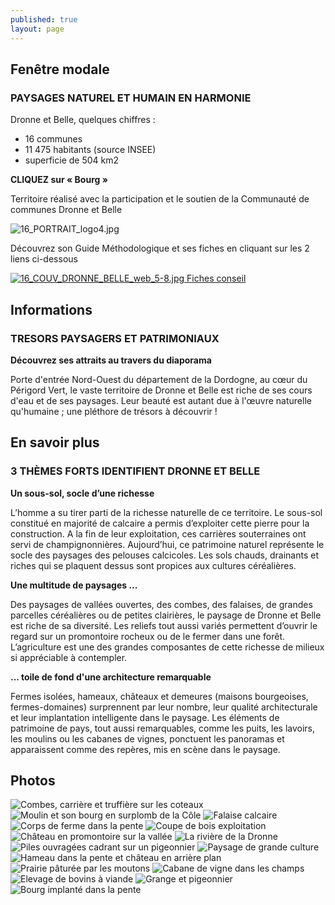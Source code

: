 ```yaml
---
published: true
layout: page
---
```


## Fenêtre modale

### PAYSAGES NATUREL ET HUMAIN EN HARMONIE

Dronne et Belle, quelques chiffres :

- 16 communes
- 11 475 habitants (source INSEE)
- superficie de 504 km2

**CLIQUEZ sur « Bourg »**

Territoire réalisé avec la participation et le soutien de la Communauté de communes Dronne et Belle

![16_PORTRAIT_logo4.jpg]({{site.baseurl}}/data/images/16/portrait/16_PORTRAIT_logo4.jpg)

Découvrez son Guide Méthodologique et ses fiches en cliquant sur les 2 liens ci-dessous

<a href="https://fr.calameo.com/read/004999995b54d8f5e410c " target="_blank">![16_COUV_DRONNE_BELLE_web_5-8.jpg]({{site.baseurl}}/data/images/16/portrait/16_COUV_DRONNE_BELLE_web_5-8.jpg) </a> <a href="https://cauedordogne.com/ressources-fiches/ " target="_blank">Fiches conseil </a>



## Informations

### TRESORS PAYSAGERS ET PATRIMONIAUX

**Découvrez ses attraits au travers du diaporama**

Porte d'entrée Nord-Ouest du département de la Dordogne, au cœur du Périgord Vert, le vaste territoire de Dronne et Belle est riche de ses cours d'eau et de ses paysages. Leur beauté est autant due à l'œuvre naturelle qu'humaine ; une pléthore de trésors à découvrir !

## En savoir plus

### 3 THÈMES FORTS IDENTIFIENT DRONNE ET BELLE

**Un sous-sol, socle d’une richesse**

L’homme a su tirer parti de la richesse naturelle de ce territoire. Le sous-sol constitué en majorité de calcaire a permis d’exploiter cette pierre pour la construction. A la fin de leur exploitation, ces carrières souterraines ont servi de champignonnières. Aujourd’hui, ce patrimoine naturel représente le socle des paysages des pelouses calcicoles. Les sols chauds, drainants et riches qui se plaquent dessus sont propices aux cultures céréalières.

**Une multitude de paysages ...**

Des paysages de vallées ouvertes, des combes, des falaises, de grandes parcelles céréalières ou de petites clairières, le paysage de Dronne et Belle est riche de sa diversité. Les reliefs tout aussi variés permettent d’ouvrir le regard sur un promontoire rocheux ou de le fermer dans une forêt. L’agriculture est une des grandes composantes de cette richesse de milieux si appréciable à contempler.

**... toile de fond d'une architecture remarquable**

Fermes isolées, hameaux, châteaux et demeures (maisons bourgeoises, fermes-domaines) surprennent par leur nombre, leur qualité architecturale et leur implantation intelligente dans le paysage. Les éléments de patrimoine de pays, tout aussi remarquables, comme les puits, les lavoirs, les moulins ou les cabanes de vignes, ponctuent les panoramas et apparaissent comme des repères, mis en scène dans le paysage.

## Photos
![Combes, carrière et truffière sur les coteaux]({{site.baseurl}}/data/images/16/portrait/16_PORTRAIT_01.jpg)
![Moulin et son bourg en surplomb de la Côle]({{site.baseurl}}/data/images/16/portrait/16_PORTRAIT_02.jpg)
![Falaise calcaire]({{site.baseurl}}/data/images/16/portrait/16_PORTRAIT_03.jpg)
![Corps de ferme dans la pente]({{site.baseurl}}/data/images/16/portrait/16_PORTRAIT_04.jpg)
![Coupe de bois exploitation]({{site.baseurl}}/data/images/16/portrait/16_PORTRAIT_05.jpg)
![Château en promontoire sur la vallée]({{site.baseurl}}/data/images/16/portrait/16_PORTRAIT_06.jpg)
![La rivière de la Dronne]({{site.baseurl}}/data/images/16/portrait/16_PORTRAIT_07.jpg)
![Piles ouvragées cadrant sur un pigeonnier]({{site.baseurl}}/data/images/16/portrait/16_PORTRAIT_08.jpg)
![Paysage de grande culture]({{site.baseurl}}/data/images/16/portrait/16_PORTRAIT_09.jpg)
![Hameau dans la pente et château en arrière plan]({{site.baseurl}}/data/images/16/portrait/16_PORTRAIT_10.jpg)
![Prairie pâturée par les moutons]({{site.baseurl}}/data/images/16/portrait/16_PORTRAIT_11.jpg)
![Cabane de vigne dans les champs]({{site.baseurl}}/data/images/16/portrait/16_PORTRAIT_12.jpg)
![Elevage de bovins à viande]({{site.baseurl}}/data/images/16/portrait/16_PORTRAIT_13.jpg)
![Grange et pigeonnier ]({{site.baseurl}}/data/images/16/portrait/16_PORTRAIT_14.jpg)
![Bourg implanté dans la pente]({{site.baseurl}}/data/images/16/portrait/16_PORTRAIT_15.jpg)
